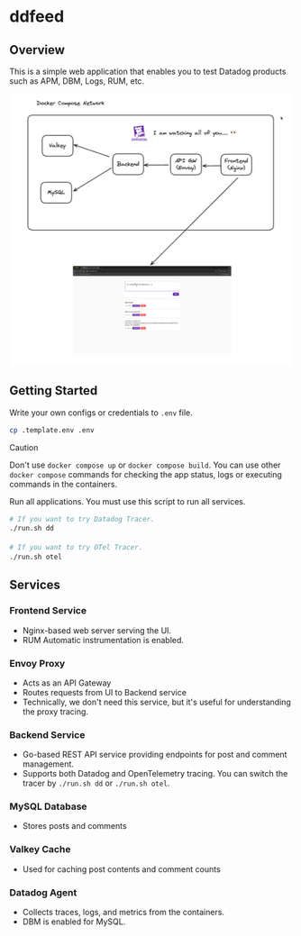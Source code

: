 # ddfeed

## Overview

This is a simple web application that enables you to test Datadog products such as APM, DBM, Logs, RUM, etc.

![ddfeed architecture](./ddfeed.png)

## Getting Started

Write your own configs or credentials to `.env` file.

```bash
cp .template.env .env
```

> [!CAUTION]
> Don't use `docker compose up` or `docker compose build`.
> You can use other `docker compose` commands for checking the app status, logs or executing commands in the containers.

Run all applications. You must use this script to run all services.

```bash
# If you want to try Datadog Tracer.
./run.sh dd

# If you want to try OTel Tracer.
./run.sh otel
```

## Services

### Frontend Service

- Nginx-based web server serving the UI.
- RUM Automatic instrumentation is enabled.

### Envoy Proxy

- Acts as an API Gateway
- Routes requests from UI to Backend service
- Technically, we don't need this service, but it's useful for understanding the proxy tracing.

### Backend Service

- Go-based REST API service providing endpoints for post and comment management.
- Supports both Datadog and OpenTelemetry tracing. You can switch the tracer by `./run.sh dd` or `./run.sh otel`.

### MySQL Database

- Stores posts and comments

### Valkey Cache

- Used for caching post contents and comment counts

### Datadog Agent

- Collects traces, logs, and metrics from the containers.
- DBM is enabled for MySQL.
